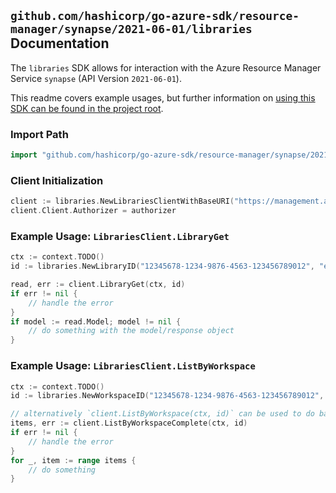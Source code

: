 
## `github.com/hashicorp/go-azure-sdk/resource-manager/synapse/2021-06-01/libraries` Documentation

The `libraries` SDK allows for interaction with the Azure Resource Manager Service `synapse` (API Version `2021-06-01`).

This readme covers example usages, but further information on [using this SDK can be found in the project root](https://github.com/hashicorp/go-azure-sdk/tree/main/docs).

### Import Path

```go
import "github.com/hashicorp/go-azure-sdk/resource-manager/synapse/2021-06-01/libraries"
```


### Client Initialization

```go
client := libraries.NewLibrariesClientWithBaseURI("https://management.azure.com")
client.Client.Authorizer = authorizer
```


### Example Usage: `LibrariesClient.LibraryGet`

```go
ctx := context.TODO()
id := libraries.NewLibraryID("12345678-1234-9876-4563-123456789012", "example-resource-group", "workspaceValue", "libraryValue")

read, err := client.LibraryGet(ctx, id)
if err != nil {
	// handle the error
}
if model := read.Model; model != nil {
	// do something with the model/response object
}
```


### Example Usage: `LibrariesClient.ListByWorkspace`

```go
ctx := context.TODO()
id := libraries.NewWorkspaceID("12345678-1234-9876-4563-123456789012", "example-resource-group", "workspaceValue")

// alternatively `client.ListByWorkspace(ctx, id)` can be used to do batched pagination
items, err := client.ListByWorkspaceComplete(ctx, id)
if err != nil {
	// handle the error
}
for _, item := range items {
	// do something
}
```
